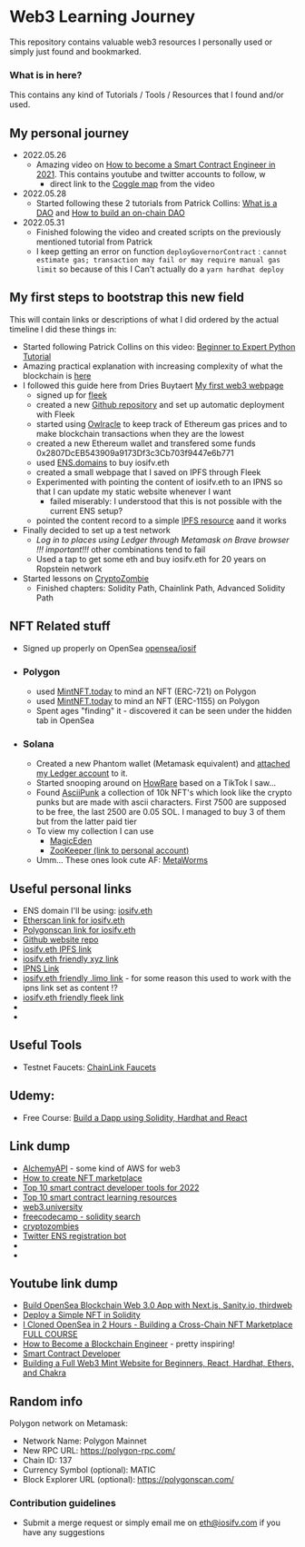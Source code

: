 # Web3 Learning Journey #

This repository contains valuable web3 resources I personally used or simply just found and bookmarked.

### What is in here? ###

This contains any kind of Tutorials / Tools / Resources that I found and/or used. 

## My personal journey ##

- 2022.05.26 
  - Amazing video on [How to become a Smart Contract Engineer in 2021](https://www.youtube.com/watch?v=WFjeWP148jM&ab_channel=SmartContractProgrammer). This contains youtube and twitter accounts to follow, w
    - direct link to the [Coggle map](https://coggle.it/diagram/YCzP1lR6dWF3jfas/t/ethereum-smart-contract-engineer-2021) from the video
- 2022.05.28
  - Started following these 2 tutorials from Patrick Collins: [What is a DAO](https://www.youtube.com/watch?v=X_QKZzd68ro) and [How to build an on-chain DAO](https://www.youtube.com/watch?v=AhJtmUqhAqg)
- 2022.05.31
  - Finished folowing the video and created scripts on the previously mentioned tutorial from Patrick
  - I keep getting an error on function ```deployGovernorContract``` : ```cannot estimate gas; transaction may fail or may require manual gas limit``` so because of this I Can't actually do a ```yarn hardhat deploy```
  
## My first steps to bootstrap this new field ##

This will contain links or descriptions of what I did ordered by the actual timeline I did these things in:
- Started following Patrick Collins on this video: [Beginner to Expert Python Tutorial](https://www.youtube.com/watch?v=M576WGiDBdQ)
- Amazing practical explanation with increasing complexity of what the blockchain is [here](https://andersbrownworth.com/blockchain/hash)
- I followed this guide here from Dries Buytaert [My first web3 webpage](https://dri.es/my-first-web3-webpage)
  - signed up for [fleek](https://app.fleek.co/)
  - created a new [Github repository](https://github.com/iosifv/iosifv.eth) and set up automatic deployment with Fleek
  - started using [Owlracle](https://owlracle.info/eth) to keep track of Ethereum gas prices and to make blockchain transactions when they are the lowest
  - created a new Ethereum wallet and transfered some funds 0x2807DcEB543909a9173Df3c3Cb703f9447e6b771
  - used [ENS.domains](https://app.ens.domains/name/Iosifv.eth/details) to buy iosifv.eth
  - created a small webpage that I saved on IPFS through Fleek
  - Experimented with pointing the content of iosifv.eth to an IPNS so that I can update my static website whenever I want 
    - failed miserably: I understood that this is not possible with the current ENS setup?
  - pointed the content record to a simple [IPFS resource](ipfs://bafybeigdnxri7qeqpmkwxgh6o7fzwhk4nto3ztqwx33dmmowvzizlcw74a/) aand it works
- Finally decided to set up a test network 
  - *Log in to places using Ledger through Metamask on Brave browser !!! important!!!* other combinations tend to fail
  - Used a tap to get some eth and buy iosifv.eth for 20 years on Ropstein network
- Started lessons on [CryptoZombie](https://cryptozombies.io/en/)
  - Finished chapters: Solidity Path, Chainlink Path, Advanced Solidity Path

## NFT Related stuff ##
  - Signed up properly on OpenSea [opensea/iosif](https://opensea.io/iosifv)
  - ### Polygon ####
    - used [MintNFT.today](https://mintnft.today/) to mind an NFT (ERC-721) on Polygon
    - used [MintNFT.today](https://mintnft.today/) to mind an NFT (ERC-1155) on Polygon
    - Spent ages "finding" it - discovered it can be seen under the hidden tab in OpenSea
  - ### Solana ###
    - Created a new Phantom wallet (Metamask equivalent) and [attached my Ledger account](https://help.phantom.app/hc/en-us/articles/4406388670483-How-to-use-your-Ledger-Nano-hardware-wallet) to it.
    - Started snooping around on [HowRare](https://howrare.is/drops) based on a TikTok I saw...
    - Found [AsciiPunk](https://asciipunk.com/) a collection of 10k NFT's which look like the crypto punks but are made with ascii characters. First 7500 are supposed to be free, the last 2500 are 0.05 SOL. I managed to buy 3 of them but from the latter paid tier
    - To view my collection I can use
      - [MagicEden](https://www.magiceden.io/)
      - [ZooKeeper (link to personal account)](https://zookeeper.club/HLWyETriYHngExC3VtWJYCXj8Jq27YSYPr69TMhCxh4r)
    - Umm... These ones look cute AF: [MetaWorms](https://metawormnft.com/#home)
  
## Useful personal links ##
- ENS domain I'll be using: [iosifv.eth](http://iosifv.eth)
- [Etherscan link for iosifv.eth](https://etherscan.io/address/0x2807dceb543909a9173df3c3cb703f9447e6b771)
- [Polygonscan link for iosifv.eth](https://polygonscan.com/address/0x2807DcEB543909a9173Df3c3Cb703f9447e6b771)
- [Github website repo](https://github.com/iosifv/iosifv.eth)
- [iosifv.eth IPFS link](ipfs://bafybeigdnxri7qeqpmkwxgh6o7fzwhk4nto3ztqwx33dmmowvzizlcw74a)
- [iosifv.eth friendly xyz link](https://iosifv.eth.xyz/)
- [IPNS Link](ipns://k51qzi5uqu5dm5307szdfmpqlb7b7nsggqmgho2yff91rl5mpqbpziqtb8gsds)
- [iosifv.eth friendly .limo link](https://iosifv.eth.limo/) - for some reason this used to work with the ipns link set as content !?
- [iosifv.eth friendly fleek link](https://iosifv.on.fleek.co/)
- []()
- []()
  
## Useful Tools ##
- Testnet Faucets: [ChainLink Faucets](https://faucets.chain.link/)

## Udemy:  ##
- Free Course: [Build a Dapp using Solidity, Hardhat and React](https://www.udemy.com/course/blockchain-build-a-dapp-using-solidity-hardhat-and-react/)


## Link dump ##
- [AlchemyAPI](https://dashboard.alchemyapi.io/) - some kind of AWS for web3
- [How to create NFT marketplace](https://maticz.com/how-to-create-nft-marketplace)
- [Top 10 smart contract developer tools for 2022](https://betterprogramming.pub/top-10-smart-contract-developer-tools-you-need-for-2022-b763f5df689a)
- [Top 10 smart contract learning resources](https://dev.to/patrickalphac/top-10-smart-contract-solidity-developer-learning-resources-46db)
- [web3.university](https://www.web3.university/)
- [freecodecamp - solidity search](https://www.freecodecamp.org/news/search/?query=solidity)
- [cryptozombies](https://cryptozombies.io/)
- [Twitter ENS registration bot](https://twitter.com/dwebsitesbot)
- []()
- []()


## Youtube link dump ##
- [Build OpenSea Blockchain Web 3.0 App with Next.js, Sanity.io, thirdweb](https://www.youtube.com/watch?v=x3eRXeMB-4k)
- [Deploy a Simple NFT in Solidity](https://www.youtube.com/watch?v=ZH_7nEIJDUY)
- [I Cloned OpenSea in 2 Hours - Building a Cross-Chain NFT Marketplace FULL COURSE](https://www.youtube.com/watch?v=WZWCzsB1xUE&ab_channel=MoralisWeb3)
- [How to Become a Blockchain Engineer](https://www.youtube.com/watch?v=e1N4aWIJMN0) - pretty inspiring!
- [Smart Contract Developer](https://www.youtube.com/channel/UCJWh7F3AFyQ_x01VKzr9eyA/videos)
- [Building a Full Web3 Mint Website for Beginners, React, Hardhat, Ethers, and Chakra](https://www.youtube.com/watch?v=ynFNLBP2TPs&ab_channel=EdRoh)


## Random info ##
Polygon network on Metamask:
- Network Name: Polygon Mainnet
- New RPC URL: https://polygon-rpc.com/
- Chain ID: 137
- Currency Symbol (optional): MATIC
- Block Explorer URL (optional): https://polygonscan.com/

### Contribution guidelines ###

* Submit a merge request or simply email me on eth@iosifv.com if you have any suggestions 
